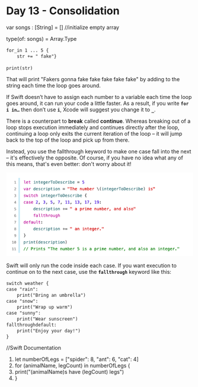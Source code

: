 # Day 13 - Consolidation

var songs : [String] = [] //initialize empty array

type(of: songs) = Array<String>.Type

```
for_in 1 ... 5 {
    str += " fake"}

print(str)
```

That will print "Fakers gonna fake fake fake fake fake" by adding to the string each time the loop goes around.

If Swift doesn’t have to assign each number to a variable each time the loop goes around, it can run your code a little faster. As a result, if you write **`for i in…`** then don’t use **`i`**, Xcode will suggest you change it to **`_`**.

There is a counterpart to **break** called **continue**. Whereas breaking out of a loop stops execution immediately and continues directly after the loop, continuing a loop only exits the current iteration of the loop – it will jump back to the top of the loop and pick up from there.

Instead, you use the fallthrough keyword to make one case fall into the next – it's effectively the opposite. Of course, if you have no idea what any of this means, that's even better: don't worry about it!

![Untitled](Day%2013%20-%20Consolidation%20e888e3b8371d4548b0fbab7d4884d0e5/Untitled.png)

Swift will only run the code inside each case. If you want execution to continue on to the next case, use the **`fallthrough`** keyword like this:

```
switch weather {
case "rain":
    print("Bring an umbrella")
case "snow":
    print("Wrap up warm")
case "sunny":
    print("Wear sunscreen")
fallthroughdefault:
    print("Enjoy your day!")
}
```

//Swift Documentation

1. let numberOfLegs = ["spider": 8, "ant": 6, "cat": 4]
2. for (animalName, legCount) in numberOfLegs {
3. print("\(animalName)s have \(legCount) legs")
4. }